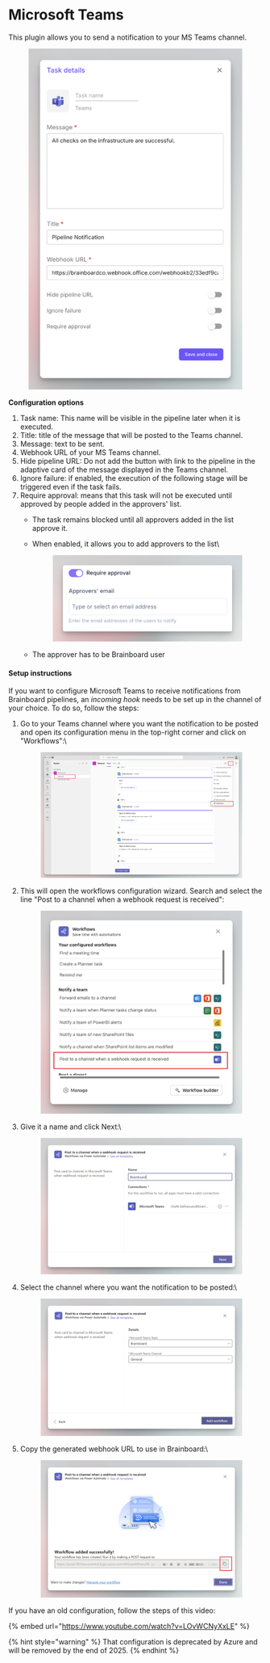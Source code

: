 # Microsoft Teams

This plugin allows you to send a notification to your MS Teams channel.

<figure><img src="../../../.gitbook/assets/CleanShot 2025-02-13 at 14.07.43@2x.png" alt=""><figcaption></figcaption></figure>

**Configuration options**

1. Task name: This name will be visible in the pipeline later when it is executed.
2. Title: title of the message that will be posted to the Teams channel.
3. Message: text to be sent.
4. Webhook URL of your MS Teams channel.
5. Hide pipeline URL: Do not add the button with link to the pipeline in the adaptive card of the message displayed in the Teams channel.
6. Ignore failure: if enabled, the execution of the following stage will be triggered even if the task fails.
7. Require approval: means that this task will not be executed until approved by people added in the approvers' list.
   * The task remains blocked until all approvers added in the list approve it.
   *   When enabled, it allows you to add approvers to the list\


       <figure><img src="../../../.gitbook/assets/CleanShot 2025-07-10 at 13.25.53@2x (1).png" alt=""><figcaption></figcaption></figure>
   * The approver has to be Brainboard user

#### Setup instructions

If you want to configure Microsoft Teams to receive notifications from Brainboard pipelines, an _incoming hook_ needs to be set up in the channel of your choice. To do so, follow the steps:

1.  Go to your Teams channel where you want the notification to be posted and open its configuration menu in the top-right corner and click on "Workflows":\


    <figure><img src="../../../.gitbook/assets/CleanShot 2025-02-13 at 14.56.13@2x.png" alt=""><figcaption></figcaption></figure>
2.  This will open the workflows configuration wizard. Search and select the line "Post to a channel when a webhook request is received":

    <figure><img src="../../../.gitbook/assets/CleanShot 2025-02-13 at 14.56.30@2x.png" alt=""><figcaption></figcaption></figure>
3.  Give it a name and click Next:\


    <figure><img src="../../../.gitbook/assets/CleanShot 2025-02-13 at 14.56.50@2x.png" alt=""><figcaption></figcaption></figure>


4.  Select the channel where you want the notification to be posted:\


    <figure><img src="../../../.gitbook/assets/CleanShot 2025-02-13 at 14.57.07@2x.png" alt=""><figcaption></figcaption></figure>
5.  Copy the generated webhook URL to use in Brainboard:\


    <figure><img src="../../../.gitbook/assets/CleanShot 2025-02-13 at 14.57.18@2x.png" alt=""><figcaption></figcaption></figure>

If you have an old configuration, follow the steps of this video:

{% embed url="https://www.youtube.com/watch?v=LOvWCNyXxLE" %}

{% hint style="warning" %}
&#x20;That configuration is deprecated by Azure and will be removed by the end of 2025.
{% endhint %}

